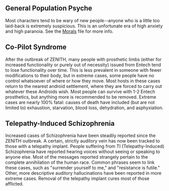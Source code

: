## General Population Psyche ##
Most characters tend to be wary of new people--anyone who is a little too laid-back is extremely suspicious. This is an unfortunate era of high anxiety and high paranoia. See the [Morals](<ZENITH Morals>) file for more info.

## Co-Pilot Syndrome ##
After the outbreak of ZENITH, many people with prosthetic limbs (either for increased functionality or purely out of necessity) issued from Entech tend to lose functionality over time. This is less prevalent in someone with fewer modifications to their body, but in extreme cases, some people have no control whatsoever of where or how they move. Most hosts in these cases return to the nearest android settlement, where they are forced to carry out whatever these Androids wish. Most people can survive with 1-2 Entech prosthetics, but anything more is recommended to be removed. Extreme cases are nearly 100% fatal: causes of death have included (but are not limited to) exhaustion, starvation, blood loss, dehydration, and asphyxiation.

## Telepathy-Induced Schizophrenia ##
Increased cases of Schizophrenia have been steadily reported since the ZENITH outbreak. A certain, strictly auditory vein has now been tracked to those with a telepathy implant. People suffering from TI (Telepathy-Induced) Schizophrenia have reported hearing voices without seeing or speaking to anyone else. Most of the messages reported strangely pertain to the complete annihilation of the human race. Common phrases seem to link these cases, such as "surrender yourself to me," and "resistance is futile." Other, more descriptive auditory hallucinations have been reported in more extreme cases. Removal of the telepathy implant cures most of those afflicted.
